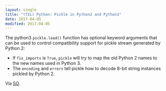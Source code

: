 ```yaml
---
layout: single
title: "(TIL) Python: Pickle in Python2 and Python3"
date: 2017-04-05
modified: 2017-04-05
---
```


The python3 `pickle.load()` function has optional keyword arguments that can be used to control compatibility support for pickle stream generated by Python 2:

* If `fix_imports` is `True`, `pickle` will try to map the old Python 2 names to the new names used in Python 3.
* The `encoding` and `errors` tell pickle how to decode 8-bit string instances pickled by Python 2.

Via [SO](https://stackoverflow.com/a/28218598).
